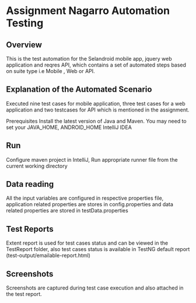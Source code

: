 # Assignment Nagarro Automation Testing

## Overview
This is the test automation for the Selandroid mobile app, jquery web application and reqres API, which contains a set of automated steps based on  suite type i.e Mobile , Web or API.

## Explanation of the Automated Scenario
Executed nine test cases for mobile application, three test cases for a web application and two testcases for API which is mentioned in the assignment.

Prerequisites
Install the latest version of Java and Maven.
You may need to set your JAVA_HOME, ANDROID_HOME
IntelliJ IDEA

## Run
Configure maven project in IntelliJ, Run appropriate runner file from the current working directory

## Data reading
All the input variables are configured in respective properties file, application related properties are stores in config.properties and data related properties are stored in testData.properties

## Test Reports 
Extent report is used for test cases status and can be viewed in the TestReport folder, also test cases status is available in TestNG default report (test-output/emailable-report.html)

## Screenshots
Screenshots are captured during test case execution and also attached in the test report.

